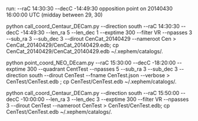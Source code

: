 

run:
--raC 14:30:30 --decC -14:49:30 opposition point on 20140430 16:00:00 UTC (midday between 29, 30)

python call_coord_Centaur_DECam.py --direction south  --raC 14:30:30 --decC -14:49:30 --len_ra 5 --len_dec 1 --exptime 300 --filter VR --npasses 3 --sub_ra 3 --sub_dec 3 --dirout CenCat_20140429 --nameroot Cen > CenCat_20140429/CenCat_20140429.edb; cp CenCat_20140429/CenCat_20140429.edb ~/.xephem/catalogs/.









python point_coord_NEO_DEcam.py --raC 15:30:00 --decC -18:20:00 --exptime 300 --quadrant CentTest --npasses 5 --sub_ra 3 --sub_dec 3 --direction south --dirout CenTest --fname CenTest.json --verbose > CenTest/CenTest.edb ; cp CenTest/CenTest.edb ~/.xephem/catalogs/.



python call_coord_Centaur_DECam.py --direction south  --raC 15:50:00 --decC -10:00:00 --len_ra 3 --len_dec 3 --exptime 300 --filter VR --npasses 3 --dirout CenTest --nameroot CenTest > CenTest/CenTest.edb; cp CenTest/CenTest.edb ~/.xephem/catalogs/.
